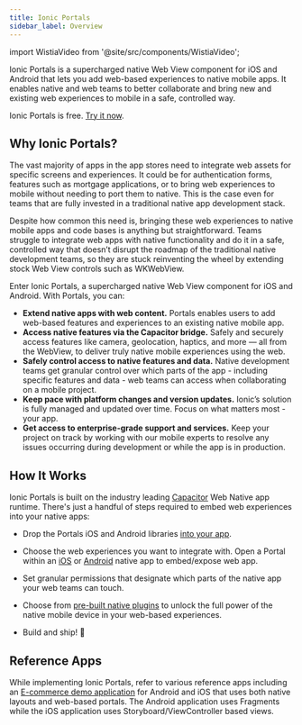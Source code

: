 ```yaml
---
title: Ionic Portals
sidebar_label: Overview
---
```


import WistiaVideo from '@site/src/components/WistiaVideo';

Ionic Portals is a supercharged native Web View component for iOS and Android that lets you add web-based experiences to native mobile apps. It enables native and web teams to better collaborate and bring new and existing web experiences to mobile in a safe, controlled way.

Ionic Portals is free. [Try it now](https://ionic.io/register-portals).

<WistiaVideo videoId="jz6bwia807" />

## Why Ionic Portals?

The vast majority of apps in the app stores need to integrate web assets for specific screens and experiences. It could be for authentication forms, features such as mortgage applications, or to bring web experiences to mobile without needing to port them to native. This is the case even for teams that are fully invested in a traditional native app development stack.

Despite how common this need is, bringing these web experiences to native mobile apps and code bases is anything but straightforward. Teams struggle to integrate web apps with native functionality and do it in a safe, controlled way that doesn’t disrupt the roadmap of the traditional native development teams, so they are stuck reinventing the wheel by extending stock Web View controls such as WKWebView.

Enter Ionic Portals, a supercharged native Web View component for iOS and Android. With Portals, you can:

- **Extend native apps with web content.** Portals enables users to add web-based features and experiences to an existing native mobile app.
- **Access native features via the Capacitor bridge.** Safely and securely access features like camera, geolocation, haptics, and more — all from the WebView, to deliver truly native mobile experiences using the web.
- **Safely control access to native features and data.** Native development teams get granular control over which parts of the app - including specific features and data - web teams can access when collaborating on a mobile project.
- **Keep pace with platform changes and version updates.** Ionic’s solution is fully managed and updated over time. Focus on what matters most - your app.
- **Get access to enterprise-grade support and services.** Keep your project on track by working with our mobile experts to resolve any issues occurring during development or while the app is in production.

## How It Works

Ionic Portals is built on the industry leading [Capacitor](https://capacitorjs.com) Web Native app runtime. There's just a handful of steps required to embed web experiences into your native apps:

- Drop the Portals iOS and Android libraries [into your app](/docs/portals/getting-started/guide).

- Choose the web experiences you want to integrate with. Open a Portal within an [iOS](/docs/portals/getting-started/iOS) or [Android](/docs/portals/getting-started/android) native app to embed/expose web app.

- Set granular permissions that designate which parts of the native app your web teams can touch.

- Choose from [pre-built native plugins](/docs/portals/how-to/using-a-capacitor-plugin) to unlock the full power of the native mobile device in your web-based experiences. 

- Build and ship! 🚀

## Reference Apps

While implementing Ionic Portals, refer to various reference apps including an [E-commerce demo application](/docs/portals/examples/ecommerce-app) for Android and iOS that uses both native layouts and web-based portals. The Android application uses Fragments while the iOS application uses Storyboard/ViewController based views.
